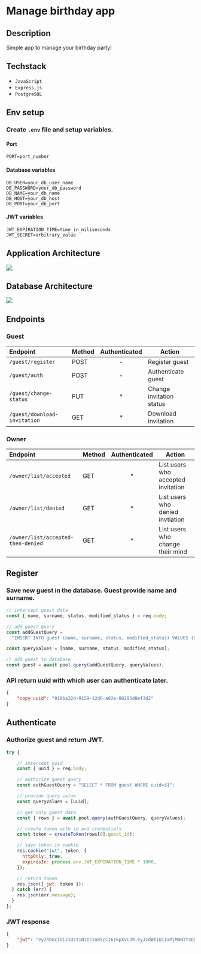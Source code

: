 # Manage birthday app

## Description

Simple app to manage your birthday party!

## Techstack

- `JavaScript`
- `Express.js`
- `PostgreSQL`

## Env setup

### Create `.env` file and setup variables.

#### Port

```
PORT=port_number
```

#### Database variables

```
DB_USER=your_db_user_name
DB_PASSWORD=your_db_password
DB_NAME=your_db_name
DB_HOST=your_db_host
DB_PORT=your_db_port
```

#### JWT variables

```
JWT_EXPIRATION_TIME=time_in_miliseconds
JWT_SECRET=arbitrary_value
```

## Application Architecture

[![](https://mermaid.ink/img/pako:eNo1zj0OgkAQBeCrTKaGC1CYQLCwM2rHUozsIERgcZg1IcDdXf-mesX38mbBylnGBG9CYwOX3AwQLi1OPGntO0iPhxLieAfrKO7ZWoaHZ5lXyIqclK40cfnpZF8lrF4GEJ58pyukGGHP0lNrw8jylga14Z4NJiFakrtBM2zB-dGS8t626gSTmrqJIySv7jwPFSYqnv8obyk83P_U9gIlREJ4)](https://mermaid.live/edit#pako:eNo1zj0OgkAQBeCrTKaGC1CYQLCwM2rHUozsIERgcZg1IcDdXf-mesX38mbBylnGBG9CYwOX3AwQLi1OPGntO0iPhxLieAfrKO7ZWoaHZ5lXyIqclK40cfnpZF8lrF4GEJ58pyukGGHP0lNrw8jylga14Z4NJiFakrtBM2zB-dGS8t626gSTmrqJIySv7jwPFSYqnv8obyk83P_U9gIlREJ4)

## Database Architecture

[![](https://mermaid.ink/img/pako:eNptkMEKwzAIhl8leN4T5LyxB-iOgSGN7WRNUhI9jNJ3X7q2g416Uf__E8UJ2uQJLLQDlnJm7DMGF02Nj2KuSkWW1qzq2lvTSObYm4iBDo2i-c_7Wqrsj_QiKFp-nBuHmjGMJiTPHZO_7xScIFAOyL5ePy1TDuRBdSXYWnrMTwcuzpXT0aPQxbOkDLbDodAJUCU1r9iClay0Q9sHNmp-A0AsYQY)](https://mermaid.live/edit/#pako:eNptkMEKwzAIhl8leN4T5LyxB-iOgSGN7WRNUhI9jNJ3X7q2g416Uf__E8UJ2uQJLLQDlnJm7DMGF02Nj2KuSkWW1qzq2lvTSObYm4iBDo2i-c_7Wqrsj_QiKFp-nBuHmjGMJiTPHZO_7xScIFAOyL5ePy1TDuRBdSXYWnrMTwcuzpXT0aPQxbOkDLbDodAJUCU1r9iClay0Q9sHNmp-A0AsYQY)

## Endpoints

### Guest

| Endpoint                     | Method | Authenticated | Action                   |
| :--------------------------- | :----- | :-----------: | ------------------------ |
| `/guest/register`            | POST   |       -       | Register guest           |
| `/guest/auth`                | POST   |       -       | Authenticate guest       |
| `/guest/change-status`       | PUT    |      \*       | Change invitation status |
| `/guest/download-invitation` | GET    |      \*       | Download invitation      |

### Owner

| Endpoint                           | Method | Authenticated | Action                             |
| :--------------------------------- | :----- | :-----------: | ---------------------------------- |
| `/owner/list/accepted`             | GET    |      \*       | List users who accepted invitation |
| `/owner/list/denied`               | GET    |      \*       | List users who denied invtiation   |
| `/owner/list/accepted-then-denied` | GET    |      \*       | List users who change their mind   |

## Register

### Save new guest in the database. Guest provide name and surname.

```javascript
// intercept guest data
const { name, surname, status, modified_status } = req.body;

// add guest query
const addGuestQuery =
  "INSERT INTO guest (name, surname, status, modified_status) VALUES ($1, $2, $3, $4) RETURNING *";

const queryValues = [name, surname, status, modified_status];

// add guest to database
const guest = await pool.query(addGuestQuery, queryValues);
```

### API return uuid with which user can authenticate later.

```JSON
{
    "copy_uuid": "018ba32d-9159-12d6-a02e-88295d8ef3d2"
}
```

## Authenticate

### Authorize guest and return JWT.

```javascript
try {

    // intercept uuid
    const { uuid } = req.body;

    // authorize guest query
    const authGuestQuery = "SELECT * FROM guest WHERE uuid=$1";

    // provide query value
    const queryValues = [uuid];

    // get only guest data
    const { rows } = await pool.query(authGuestQuery, queryValues);

    // create token with id and credentials
    const token = createToken(rows[0].guest_id);

    // save token in cookie
    res.cookie("jwt", token, {
      httpOnly: true,
      expiresIn: process.env.JWT_EXPIRATION_TIME * 1000,
    });

    // return token
    res.json({ jwt: token });
  } catch (err) {
    res.json(err.message);
  }
};
```

### JWT response

```JSON
{
    "jwt": "eyJhbGciOiJIUzI1NiIsInR5cCI6IkpXVCJ9.eyJzdWIiOiIxMjM0NTY3ODkwIiwibmFtZSI6IkpvaG4gRG9lIiwiaWF0IjoxNTE2MjM5MDIyfQ.SflKxwRJSMeKKF2QT4fwpMeJf36POk6y"
}
```
